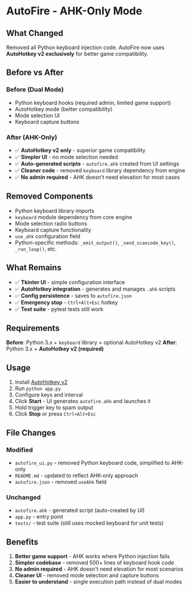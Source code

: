 # AutoFire - AHK-Only Mode

## What Changed

Removed all Python keyboard injection code. AutoFire now uses **AutoHotkey v2 exclusively** for better game compatibility.

## Before vs After

### Before (Dual Mode)
- Python keyboard hooks (required admin, limited game support)
- AutoHotkey mode (better compatibility)
- Mode selection UI
- Keyboard capture buttons

### After (AHK-Only)
- ✅ **AutoHotkey v2 only** - superior game compatibility
- ✅ **Simpler UI** - no mode selection needed
- ✅ **Auto-generated scripts** - `autofire.ahk` created from UI settings
- ✅ **Cleaner code** - removed `keyboard` library dependency from engine
- ✅ **No admin required** - AHK doesn't need elevation for most cases

## Removed Components

- Python keyboard library imports
- `keyboard` module dependency from core engine
- Mode selection radio buttons
- Keyboard capture functionality
- `use_ahk` configuration field
- Python-specific methods: `_emit_output()`, `_send_scancode_key()`, `_run_loop()`, etc.

## What Remains

- ✅ **Tkinter UI** - simple configuration interface
- ✅ **AutoHotkey integration** - generates and manages `.ahk` scripts
- ✅ **Config persistence** - saves to `autofire.json`
- ✅ **Emergency stop** - `Ctrl+Alt+Esc` hotkey
- ✅ **Test suite** - pytest tests still work

## Requirements

**Before**: Python 3.x + `keyboard` library + optional AutoHotkey v2
**After**: Python 3.x + **AutoHotkey v2 (required)**

## Usage

1. Install [AutoHotkey v2](https://www.autohotkey.com/)
2. Run `python app.py`
3. Configure keys and interval
4. Click **Start** - UI generates `autofire.ahk` and launches it
5. Hold trigger key to spam output
6. Click **Stop** or press `Ctrl+Alt+Esc`

## File Changes

### Modified
- `autofire_ui.py` - removed Python keyboard code, simplified to AHK-only
- `README.md` - updated to reflect AHK-only approach
- `autofire.json` - removed `useAhk` field

### Unchanged
- `autofire.ahk` - generated script (auto-created by UI)
- `app.py` - entry point
- `tests/` - test suite (still uses mocked keyboard for unit tests)

## Benefits

1. **Better game support** - AHK works where Python injection fails
2. **Simpler codebase** - removed 500+ lines of keyboard hook code
3. **No admin required** - AHK doesn't need elevation for most scenarios
4. **Cleaner UI** - removed mode selection and capture buttons
5. **Easier to understand** - single execution path instead of dual modes
